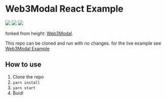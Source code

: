 # Web3Modal React Example
<img src="https://img.shields.io/static/v1?label=Easy?&message=It Justs Works&color=success"> 
<img src="https://img.shields.io/badge/typescript%20-%23007ACC.svg?&style=for-the-badge&logo=typescript&logoColor=white"/>
<img src="https://img.shields.io/badge/react%20-%2320232a.svg?&style=for-the-badge&logo=react&logoColor=%2361DAFB"/>
 


forked from height: [Web3Modal](https://github.com/Web3Modal/web3modal). 

This repo can be cloned and run with no changes. for the live example see [Web3Modal Example](web3modal.com)

## How to use

1. Clone the repo
2. ``` yarn install ```
3. ``` yarn start ```
4. Buidl

